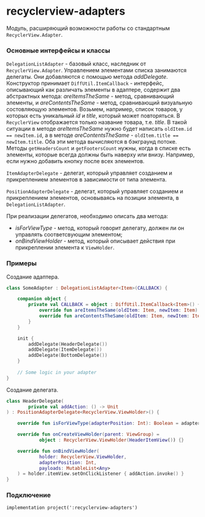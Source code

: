 recyclerview-adapters
=====

Модуль, расширяющий возможности работы со стандартным `RecyclerView.Adapter`.

### Основные интерфейсы и классы 

`DelegationListAdapter` - базовый класс, наследник от `RecyclerView.Adapter`. Управлением элементами списка занимаются делегаты. Они добавляются с помощью метода *addDelegate*. Конструктор принимает `DiffUtil.ItemCallback` - интерфейс, описывающий как различать элементы в адаптере, содержит два абстрактных метода: *areItemsTheSame* - метод, сравнивающий элементы, и *areContentsTheSame* - метод, сравнивающий визуальную состовляющую элементов. Возьмем, например, список товаров, у которых есть уникальный *id* и *title*, который может повторяться. В `RecyclerView` отображается только название товара, т.е. *title*. В такой ситуации в методе *areItemsTheSame* нужно будет написать `oldItem.id == newItem.id`, а в методе *areContentsTheSame* - `oldItem.title == newItem.title`. Оба эти метода вычисляются в бэкграунд потоке. Методы `getHeadersCount` и `getFootersCount` нужны, когда в списке есть элементы, которые всегда должны быть наверху или внизу. Например, если нужно добавить кнопку после всех элементов.

`ItemAdapterDelegate` - делегат, который управляет созданием и прикреплением элементов в зависимости от типа элемента.

`PositionAdapterDelegate` - делегат, который управляет созданием и прикреплением элементов, основываясь на позиции элемента, в `DelegationListAdapter`.

При реализации делегатов, необходимо описать два метода: 
* *isForViewType* - метод, который говорит делегату, должен ли он управлять соответсвующим элементом; 
* *onBindViewHolder* - метод, который описывает действия при прикреплении элемента к `ViewHolder`. 

### Примеры 

Создание адаптера.

```Kotlin
class SomeAdapter : DelegationListAdapter<Item>(CALLBACK) {

    companion object {
        private val CALLBACK = object : DiffUtil.ItemCallback<Item>() {
            override fun areItemsTheSame(oldItem: Item, newItem: Item) = newItem.id == oldItem.id
            override fun areContentsTheSame(oldItem: Item, newItem: Item) = newItem == oldItem
        }
    }

    init {
        addDelegate(HeaderDelegate())
        addDelegate(ItemDelegate())
        addDelegate(BottomDelegate())
    }
    
    // Some logic in your adapter
}
```

Создание делегата.
```Kotlin
class HeaderDelegate(
        private val addAction: () -> Unit
) : PositionAdapterDelegate<RecyclerView.ViewHolder>() {

    override fun isForViewType(adapterPosition: Int): Boolean = adapterPosition == 0

    override fun onCreateViewHolder(parent: ViewGroup) =
            object : RecyclerView.ViewHolder(HeaderItemView()) {}

    override fun onBindViewHolder(
            holder: RecyclerView.ViewHolder,
            adapterPosition: Int, 
            payloads: MutableList<Any>
    ) = holder.itemView.setOnClickListener { addAction.invoke() }
}
```

### Подключение 
```gralde
implementation project(':recyclerview-adapters')
```
